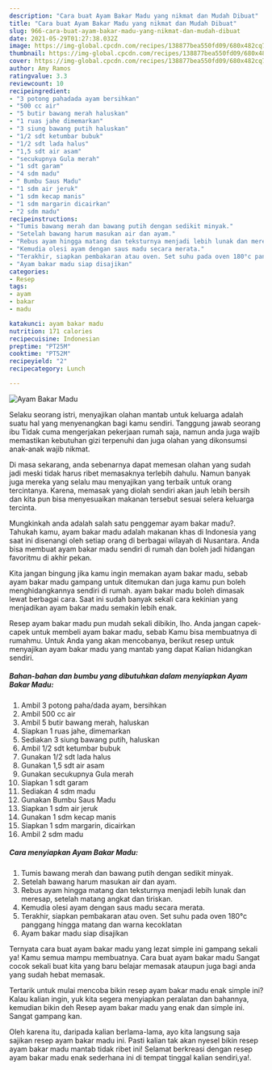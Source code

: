 ```yaml
---
description: "Cara buat Ayam Bakar Madu yang nikmat dan Mudah Dibuat"
title: "Cara buat Ayam Bakar Madu yang nikmat dan Mudah Dibuat"
slug: 966-cara-buat-ayam-bakar-madu-yang-nikmat-dan-mudah-dibuat
date: 2021-05-29T01:27:38.032Z
image: https://img-global.cpcdn.com/recipes/138877bea550fd09/680x482cq70/ayam-bakar-madu-foto-resep-utama.jpg
thumbnail: https://img-global.cpcdn.com/recipes/138877bea550fd09/680x482cq70/ayam-bakar-madu-foto-resep-utama.jpg
cover: https://img-global.cpcdn.com/recipes/138877bea550fd09/680x482cq70/ayam-bakar-madu-foto-resep-utama.jpg
author: Amy Ramos
ratingvalue: 3.3
reviewcount: 10
recipeingredient:
- "3 potong pahadada ayam bersihkan"
- "500 cc air"
- "5 butir bawang merah haluskan"
- "1 ruas jahe dimemarkan"
- "3 siung bawang putih haluskan"
- "1/2 sdt ketumbar bubuk"
- "1/2 sdt lada halus"
- "1,5 sdt air asam"
- "secukupnya Gula merah"
- "1 sdt garam"
- "4 sdm madu"
- " Bumbu Saus Madu"
- "1 sdm air jeruk"
- "1 sdm kecap manis"
- "1 sdm margarin dicairkan"
- "2 sdm madu"
recipeinstructions:
- "Tumis bawang merah dan bawang putih dengan sedikit minyak."
- "Setelah bawang harum masukan air dan ayam."
- "Rebus ayam hingga matang dan teksturnya menjadi lebih lunak dan meresap, setelah matang angkat dan tiriskan."
- "Kemudia olesi ayam dengan saus madu secara merata."
- "Terakhir, siapkan pembakaran atau oven. Set suhu pada oven 180°c panggang hingga matang dan warna kecoklatan"
- "Ayam bakar madu siap disajikan"
categories:
- Resep
tags:
- ayam
- bakar
- madu

katakunci: ayam bakar madu 
nutrition: 171 calories
recipecuisine: Indonesian
preptime: "PT25M"
cooktime: "PT52M"
recipeyield: "2"
recipecategory: Lunch

---
```



![Ayam Bakar Madu](https://img-global.cpcdn.com/recipes/138877bea550fd09/680x482cq70/ayam-bakar-madu-foto-resep-utama.jpg)

Selaku seorang istri, menyajikan olahan mantab untuk keluarga adalah suatu hal yang menyenangkan bagi kamu sendiri. Tanggung jawab seorang ibu Tidak cuma mengerjakan pekerjaan rumah saja, namun anda juga wajib memastikan kebutuhan gizi terpenuhi dan juga olahan yang dikonsumsi anak-anak wajib nikmat.

Di masa  sekarang, anda sebenarnya dapat memesan olahan yang sudah jadi meski tidak harus ribet memasaknya terlebih dahulu. Namun banyak juga mereka yang selalu mau menyajikan yang terbaik untuk orang tercintanya. Karena, memasak yang diolah sendiri akan jauh lebih bersih dan kita pun bisa menyesuaikan makanan tersebut sesuai selera keluarga tercinta. 



Mungkinkah anda adalah salah satu penggemar ayam bakar madu?. Tahukah kamu, ayam bakar madu adalah makanan khas di Indonesia yang saat ini disenangi oleh setiap orang di berbagai wilayah di Nusantara. Anda bisa membuat ayam bakar madu sendiri di rumah dan boleh jadi hidangan favoritmu di akhir pekan.

Kita jangan bingung jika kamu ingin memakan ayam bakar madu, sebab ayam bakar madu gampang untuk ditemukan dan juga kamu pun boleh menghidangkannya sendiri di rumah. ayam bakar madu boleh dimasak lewat berbagai cara. Saat ini sudah banyak sekali cara kekinian yang menjadikan ayam bakar madu semakin lebih enak.

Resep ayam bakar madu pun mudah sekali dibikin, lho. Anda jangan capek-capek untuk membeli ayam bakar madu, sebab Kamu bisa membuatnya di rumahmu. Untuk Anda yang akan mencobanya, berikut resep untuk menyajikan ayam bakar madu yang mantab yang dapat Kalian hidangkan sendiri.

<!--inarticleads1-->

##### Bahan-bahan dan bumbu yang dibutuhkan dalam menyiapkan Ayam Bakar Madu:

1. Ambil 3 potong paha/dada ayam, bersihkan
1. Ambil 500 cc air
1. Ambil 5 butir bawang merah, haluskan
1. Siapkan 1 ruas jahe, dimemarkan
1. Sediakan 3 siung bawang putih, haluskan
1. Ambil 1/2 sdt ketumbar bubuk
1. Gunakan 1/2 sdt lada halus
1. Gunakan 1,5 sdt air asam
1. Gunakan secukupnya Gula merah
1. Siapkan 1 sdt garam
1. Sediakan 4 sdm madu
1. Gunakan  Bumbu Saus Madu
1. Siapkan 1 sdm air jeruk
1. Gunakan 1 sdm kecap manis
1. Siapkan 1 sdm margarin, dicairkan
1. Ambil 2 sdm madu




<!--inarticleads2-->

##### Cara menyiapkan Ayam Bakar Madu:

1. Tumis bawang merah dan bawang putih dengan sedikit minyak.
1. Setelah bawang harum masukan air dan ayam.
1. Rebus ayam hingga matang dan teksturnya menjadi lebih lunak dan meresap, setelah matang angkat dan tiriskan.
1. Kemudia olesi ayam dengan saus madu secara merata.
1. Terakhir, siapkan pembakaran atau oven. Set suhu pada oven 180°c panggang hingga matang dan warna kecoklatan
1. Ayam bakar madu siap disajikan




Ternyata cara buat ayam bakar madu yang lezat simple ini gampang sekali ya! Kamu semua mampu membuatnya. Cara buat ayam bakar madu Sangat cocok sekali buat kita yang baru belajar memasak ataupun juga bagi anda yang sudah hebat memasak.

Tertarik untuk mulai mencoba bikin resep ayam bakar madu enak simple ini? Kalau kalian ingin, yuk kita segera menyiapkan peralatan dan bahannya, kemudian bikin deh Resep ayam bakar madu yang enak dan simple ini. Sangat gampang kan. 

Oleh karena itu, daripada kalian berlama-lama, ayo kita langsung saja sajikan resep ayam bakar madu ini. Pasti kalian tak akan nyesel bikin resep ayam bakar madu mantab tidak ribet ini! Selamat berkreasi dengan resep ayam bakar madu enak sederhana ini di tempat tinggal kalian sendiri,ya!.

